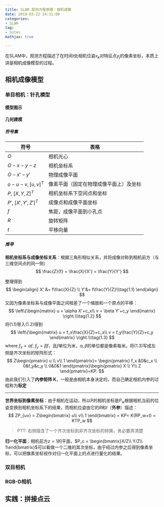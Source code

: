 ```yaml
---
title: SLAM 观测方程原理：相机成像
date: 2019-03-22 14:31:00
categories:
- SLAM
tag:
- notes
mathjax: true

---
```



在SLAM中，观测方程描述了在时间$t$处相机位姿$x_k$对特征点$y_j$的像素坐标，本质上讲是相机成像模型的过程。






## 相机成像模型

### 单目相机：针孔模型

#### 模型图示



#### 几何建模

##### 符号集

| 符号                 | 表格                                   |
| -------------------- | -------------------------------------- |
| $O$                  | 相机光心                               |
| $O-x-y-z$            | 相机坐标系                             |
| $O-x'-y'$            | 物理成像平面                           |
| $o-u-v, [u,v]^T$     | 像素平面（固定在物理成像平面上）及坐标 |
| $P,\ [X,Y,Z]^T$      | 相机坐标系下空间点和坐标               |
| $P', \ [X',Y',Z']^T$ | 成像点和成像平面坐标                   |
| $f$                  | 焦距，成像平面到小孔点                 |
| $R$                  | 旋转矩阵                               |
| $t$                  | 平移向量                               |

##### 推导

**相机坐标系与成像坐标关系**：根据三角形相似关系，并将成像对称到相机前方（与三维空间点的同一侧）
$$
  \frac{Z}{f} = \frac{X}{X'} = \frac{Y}{Y'}
$$

整理得到
$$
    \begin{align}
    X' &= f\frac{X}{Z} \\
    Y'&= f\frac{Y}{Z}\\\tag{1.1}
    \end{align}
$$
又因为像素坐标系与成像平面之间相差了一个缩放和一个原点的平移：
$$
    \left\{\begin{matrix}
    u = \alpha X'+c_x\\
    v = \beta Y'+c_y
    \end{matrix} \right.\\\tag{1.2}
$$
将$(1.1)$带入$(1.2)$得到
$$
    \left\{\begin{matrix}
    u = f_x\frac{X}{Z}+c_x\\
    v = f_y\frac{Y}{Z}+c_y
    \end{matrix} \right.\\\tag{1.3}
$$
where $f_x = \alpha f, \ f_y = \beta f$，且$f$单位为米，$\alpha, \beta$的单位都是像素每米。将$(1.3)$写成左侧是齐次坐标的矩阵形式：
$$
    Z\begin{pmatrix}
    u \\ 
     v\\
     1
    \end{pmatrix}= \begin{pmatrix}
    f_x &0&c_x \\ 
     0&f_y&c_y \\
     0&0&1
    \end{pmatrix}\begin{pmatrix}
    X \\ 
    Y\\
    Z
    \end{pmatrix}=KP.
$$
由此我们引入了**内参矩阵 K**，一般是由相机本身决定的，而自己确定相机内参的过程称为**标定**

---



**世界坐标到像素坐标**：由于相机在运动，所以P的相机坐标是$P_w$根据相机当前的位姿变换到相机坐标系下的结果，而相机位姿由它的$R$和$t$（**外参**）描述：
$$
ZP_{uv} = Z\begin{bmatrix}
u\\
v\\
1
\end{bmatrix} =	KP= K(RP_w+t) = KTP_w
$$

> PTT: 右侧隐含了一个齐次坐标到非齐次坐标的转换，务必要弄清楚

**归一化平面**：相机前方$z=1$的平面，$P_c = \begin{bmatrix}X/Z\\ Y/Z\\ 1\end{bmatrix}$可以看做一个二维的其次坐标，由于经过内参之后得到像素坐标，可以把像素坐标视作对归一化平面上的点进行量化的结果。



### 双目相机

### RGB-D相机



## 实践：拼接点云